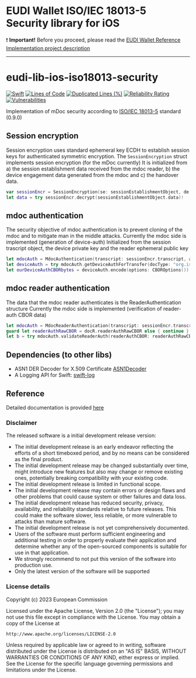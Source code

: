 # EUDI Wallet ISO/IEC 18013-5 Security library for iOS

:heavy_exclamation_mark: **Important!** Before you proceed, please read
the [EUDI Wallet Reference Implementation project description](https://github.com/eu-digital-identity-wallet/.github/blob/main/profile/reference-implementation.md)

----

# eudi-lib-ios-iso18013-security

[![Swift](https://github.com/eu-digital-identity-wallet/eudi-lib-ios-iso18013-security/actions/workflows/swift.yml/badge.svg)](https://github.com/eu-digital-identity-wallet/eudi-lib-ios-iso18013-security/actions/workflows/swift.yml)
[![Lines of Code](https://sonarcloud.io/api/project_badges/measure?project=eu-digital-identity-wallet_eudi-lib-ios-iso18013-security&metric=ncloc&token=270646d93c527944c1aca89437311971a792d62d)](https://sonarcloud.io/summary/new_code?id=eu-digital-identity-wallet_eudi-lib-ios-iso18013-security)
[![Duplicated Lines (%)](https://sonarcloud.io/api/project_badges/measure?project=eu-digital-identity-wallet_eudi-lib-ios-iso18013-security&metric=duplicated_lines_density&token=270646d93c527944c1aca89437311971a792d62d)](https://sonarcloud.io/summary/new_code?id=eu-digital-identity-wallet_eudi-lib-ios-iso18013-security)
[![Reliability Rating](https://sonarcloud.io/api/project_badges/measure?project=eu-digital-identity-wallet_eudi-lib-ios-iso18013-security&metric=reliability_rating&token=270646d93c527944c1aca89437311971a792d62d)](https://sonarcloud.io/summary/new_code?id=eu-digital-identity-wallet_eudi-lib-ios-iso18013-security)
[![Vulnerabilities](https://sonarcloud.io/api/project_badges/measure?project=eu-digital-identity-wallet_eudi-lib-ios-iso18013-security&metric=vulnerabilities&token=270646d93c527944c1aca89437311971a792d62d)](https://sonarcloud.io/summary/new_code?id=eu-digital-identity-wallet_eudi-lib-ios-iso18013-security)


Implementation of mDoc security according to [ISO/IEC 18013-5](https://www.iso.org/standard/69084.html) standard
(0.9.0)

## Session encryption
Session encryption uses standard ephemeral key ECDH to establish session keys for authenticated symmetric encryption.
The ``SessionEncryption`` struct implements session encryption (for the mDoc currently)
It is initialized from a) the session establishment data received from the mdoc reader, b) the device engagement data generated from the mdoc and c) the handover data.
 
```swift
var sessionEncr = SessionEncryption(se: sessionEstablishmentObject, de: deviceEngagementObject, handOver: handOverObject)
let data = try sessionEncr.decrypt(sessionEstablishmentObject.data)!
```

## mdoc authentication
The security objective of mdoc authentication is to prevent cloning of the mdoc and to mitigate man in the middle attacks.
Currently the mdoc side is implemented (generation of device-auth)
Initialized from the session trascript object, the device private key and the reader ephemeral public key 
 
```swift
let mdocAuth = MdocAuthentication(transcript: sessionEncr.transcript, authKeys: authKeys)
let deviceAuth = try mdocAuth.getDeviceAuthForTransfer(docType: "org.iso.18013.5.1.mDL", deviceNameSpacesRawData: [0xA0], bUseDeviceSign: bUseDeviceSign)!
let ourDeviceAuthCBORbytes = deviceAuth.encode(options: CBOROptions())
```

## mdoc reader authentication
The data that the mdoc reader authenticates is the ReaderAuthentication structure
Currently the mdoc side is implemented (verification of reader-auth CBOR data)

```swift
let mdocAuth = MdocReaderAuthentication(transcript: sessionEncr.transcript)
guard let readerAuthRawCBOR = docR.readerAuthRawCBOR else { continue }
let b = try mdocAuth.validateReaderAuth(readerAuthCBOR: readerAuthRawCBOR, readerAuthCertificate: docR.readerCertificate!, itemsRequestRawData: docR.itemsRequestRawData!)
```

## Dependencies (to other libs)

* ASN1 DER Decoder for X.509 Certificate [ASN1Decoder](https://github.com/filom/ASN1Decoder)
* A Logging API for Swift: [swift-log](https://github.com/apple/swift-log)

## Reference
Detailed documentation is provided [here](Documentation/Reference/README.md) 

### Disclaimer
The released software is a initial development release version: 
-  The initial development release is an early endeavor reflecting the efforts of a short timeboxed period, and by no means can be considered as the final product.  
-  The initial development release may be changed substantially over time, might introduce new features but also may change or remove existing ones, potentially breaking compatibility with your existing code.
-  The initial development release is limited in functional scope.
-  The initial development release may contain errors or design flaws and other problems that could cause system or other failures and data loss.
-  The initial development release has reduced security, privacy, availability, and reliability standards relative to future releases. This could make the software slower, less reliable, or more vulnerable to attacks than mature software.
-  The initial development release is not yet comprehensively documented. 
-  Users of the software must perform sufficient engineering and additional testing in order to properly evaluate their application and determine whether any of the open-sourced components is suitable for use in that application.
-  We strongly recommend to not put this version of the software into production use.
-  Only the latest version of the software will be supported

### License details

Copyright (c) 2023 European Commission

Licensed under the Apache License, Version 2.0 (the "License");
you may not use this file except in compliance with the License.
You may obtain a copy of the License at

    http://www.apache.org/licenses/LICENSE-2.0

Unless required by applicable law or agreed to in writing, software
distributed under the License is distributed on an "AS IS" BASIS,
WITHOUT WARRANTIES OR CONDITIONS OF ANY KIND, either express or implied.
See the License for the specific language governing permissions and
limitations under the License.
